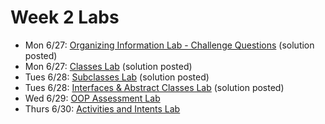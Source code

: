 # Week 2 Labs
- Mon 6/27: [Organizing Information Lab - Challenge Questions](https://github.com/ga-adi-nyc/Organizing-Information-Lab) (solution posted)
- Mon 6/27: [Classes Lab](https://github.com/ga-adi-nyc/Classes-Lab) (solution posted)
- Tues 6/28: [Subclasses Lab](https://github.com/ga-adi-nyc/Subclasses-Lab) (solution posted)
- Tues 6/28: [Interfaces & Abstract Classes Lab](https://github.com/ga-adi-nyc/Interfaces-and-Abstract-Classes-Lab) (solution posted)
- Wed 6/29: [OOP Assessment Lab](https://github.com/ga-adi-nyc/OOP-Assessment-Lab)
- Thurs 6/30: [Activities and Intents Lab](https://github.com/ga-adi-nyc/Activities-And-Intents-Lab)
